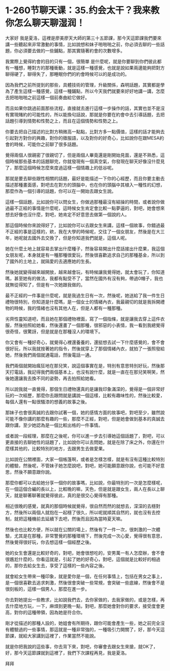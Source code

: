 # 1-260节聊天课：35.约会太干？我来教你怎么聊天聊湿润！

大家好 我是夏洛，這裡是廖美廖天大師的第三十五節課，那今天這節課我們要來講一些聽起來非常激動的事情，比如說想和妹子啪啪啪之前，你必須去聊的一些話題，你必須要去做的一些鋪點，那其實隨著約會的次數增多。

我實際上覺得約會的目的只有一個，很簡單 是什麼呢，就是你要聊到你們彼此都有一種想，睡對方的那種衝動，就是這樣一種感覺，也就是說如果兩邊能夠把對方聊得硬了，聊得失了，那睡眠你們的約會時候可以的是成功的。

因為我們之前所提到的那些，具體技術的管理，升級關係，森明話題，其實都是學為了產生這樣一種感覺，這樣一種鋪點，所以今天我們就要來好好地講一講，怎麼去把啪啪啪之前這樣一個前奏曲給它做好。

而且如果你跳過前面那些流程，直接就去進行這樣一步操作的話，其實也並不是沒有實現賭約的可能性的，所以能換句話說，那就是你要在約會中去引導話題，去把話題引導到情勢和性勢之上，而且在這個情勢和性勢之上。

你要去把自己描述的比對方稍微高一點點，比對方多一點價值，這樣的話才能夠去引起對方對你的興趣，對你的徵服語，以及對你的好奇心，比如說你在跟MESA約會的時候，可能你之前聊了很多話題。

覺得兩個人很親密了很親切了，但是兩個人畢竟還是剛開始見面，還是不熟悉，這個時候那些基本的話題聊完，你就發現有一個真空氣，你發現在聊天好像沒什麼見了，那麼這個時候怎麼來度過這樣一個情趣上的低谷呢。

那就是要去聊些跟性相關的話題，最好是能描述一下你的心經歷，而且你要主動去描述那種畫面感，對吧去在對方的頭腦中，也在你的頭腦中其植入一種性的幻想，那麼作為一個引導的話題，你可以在一開始去跟女生說。

這樣一個話題，比如說你可以問女生，你做過那種最沒有結操的時間，或者說你做過最不正經的事情是什麼呢，這時候女生肯定會比較一點夢逼的，對吧，她會想來想去好像也沒什麼，對吧，她肯定不好意思去做第一個說的人。

那這個時候你來說得好了，比如說你可以去跟女生來講，這樣一個故事，你錯過最不正經的事是這樣的，欸，我在大學的時候呢，交往了一個女朋友，然後是在大三年，她呢就去國外去交換了，但是你知道我們就是，這個人呢。

她在什麼土地上就容易去掌出什麼種子，然後容易開出什麼話接出什麼果，我這個女朋友呢，本身就是有一種那種很愛玩，然後很喜歡追求自己的那種基金，所以到了國外的土地上，就隔愛的去適應她的生長。

然後她就變得越來越開放，越來越會玩，有時候讓我覺得她，就太會玩了，你知道嗎，甚至她有的做法，我都有點受不了，當然在國外有沒有夠，帶過0帽子，我也就無從得知了，但是有一次她跟我做的。

最不正經的一件事是什麼呢，就是我過生日有一次，然後呢，她送給了我一件生日禮物很特別，你知道是什麼嗎，是一個女士的情緒內衣，我最親切的就是我拆開禮物的時候，我的情緒也沒有其他人在，但是人都有一種那種。

劣齊性靈知道吧，而且她在那個禮物裡面，寫了一個指條，就是讓我去穿上這件衣服，然後拍照給她看，然後還畫了一個那種，很邪惡的小表情，我一看到我總覺得很奇怪，很驚訝，但是就是在那種沒人的環境下。

你又會有一種好奇心，就覺得心裡還養養的，還挺想去試一下什麼感覺的，會不會很好玩，所以我就按著她的指令，然後就穿上了那個情緒內衣，就拍了一張照發給她，然後我們兩個就通電話，然後電話一通。

我們兩個就開始瘋狂地在那兒笑，說這個事實在是，特別有意思特別好玩，然後那天打電話，我記得我們兩個基本上，也沒有說什麼，就是一直在在那兒笑啊笑，然後她還讓我去換不同的姿勢，再去拍照給她看。

所以說我就一直覺得，那個生日禮物還真的是讓我印象滿深的，覺得是一個非常好玩的一次經歷，那麼你去跟問就是講說一個這樣，比較有趣味性的，然後比較愛，每個人還有一點很騷漆的想義的故事之後。

那妹子也會很真誠的去跟你試著一個，她的感情方面的故事吧，對吧至少，雖然說可能不像你講的那麼有趣的一些，那麼不正經，對吧，但是她會做到基本的真誠去跟你講，至少她認為是一個比較出格的一件事情。

或者說一段經理，那麼在之後呢，你可以進一步去引導她這個話題了，對吧，可以更直接的去聊她性的話題了，比如說你可以去問她，就是在除了床之外，你還在什麼樣其他的，比較特別的地方，去跟男生去做愛果。

比如說在公關裡面，大家一個帳篷啊，或者是怎樣怎樣，就是有沒有這種比較特別的體驗，然後呢，不管妹子她怎麼說吧，對吧，她可能願意跟你說，也可能不好意思，然後不願意跟你說。

那麼你都可以去給她分享一個你的故事嗎，比如說，你最特別的一次是怎麼樣呢，在一個這個合編的長以上，比較晚的嘛，天色，但是就是跟女生，兩人在長以上聊天，就是聊著聊著就覺得彼此，真的是很交心覺得有那種。

相近很晚的感覺，就真的那個時候就覺得，很自然而然的就想去，深深的去穩對方，然後所以兩個人就抱在一起穩了很久，所以呢就順其自然的，就也沒有去控制，就把這種機前去延續下去吧，然後而且因為當時夏天嘛。

然後也也比較方便，所以就在公關的場上，然後有了一件一次，很刺激的一次體驗，尤其是在那種，非常警覺的那種環境下，然後完成一次心愛，覺得很有意思，然後覺得很好玩，你去想這樣一個經歷之後。

她的女生會還是比較好奇的，對吧，她會很想吃的，安男萬一有人怎麼辦，會不會很尷尬什麼的，你看這就是，引起了她的好奇心，對吧，這個就是比較好的相過的，那你去給女生去，享受了這樣的一些內容之後。

就會給女生帶來一種印象，就是愛你是一個，在任何事情上，包括在男女之事上，是一個很喜歡去追求刺激，然後很會突破一些常規，會突破一些底線，然後會不是很刻板的，這樣一個男人，那麼在進一步。

你去對她提出一些教求，比如說我們去，去你家做的，去我家做的，或是怎樣，再去什麼地方玩，一下，麻煩到更晚一點，對吧，那麼她會對你的要求，接受度會更高，對你的這種帶領，因為她是符合你。

剛才從描述的那種人設的，她姐會有所期待，跟你可能會產生一些，她之前完全沒有體驗過的一些事情，那這就是一種非常強的，一種吸引力開關了，好，那今天這節課，就給大家講到這裡了，作業當然不能說。

就是你把我說的這些事，你去背下來，對吧，你審會去跟女生來搶，就OK了，好，那今天這節課就到這裡了，我們下次課程再見，我是夏洛。

拜拜